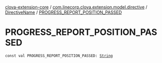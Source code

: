 [clova-extension-core](../../index.md) / [com.linecorp.clova.extension.model.directive](../index.md) / [DirectiveName](index.md) / [PROGRESS_REPORT_POSITION_PASSED](./-p-r-o-g-r-e-s-s_-r-e-p-o-r-t_-p-o-s-i-t-i-o-n_-p-a-s-s-e-d.md)

# PROGRESS_REPORT_POSITION_PASSED

`const val PROGRESS_REPORT_POSITION_PASSED: `[`String`](https://kotlinlang.org/api/latest/jvm/stdlib/kotlin/-string/index.html)